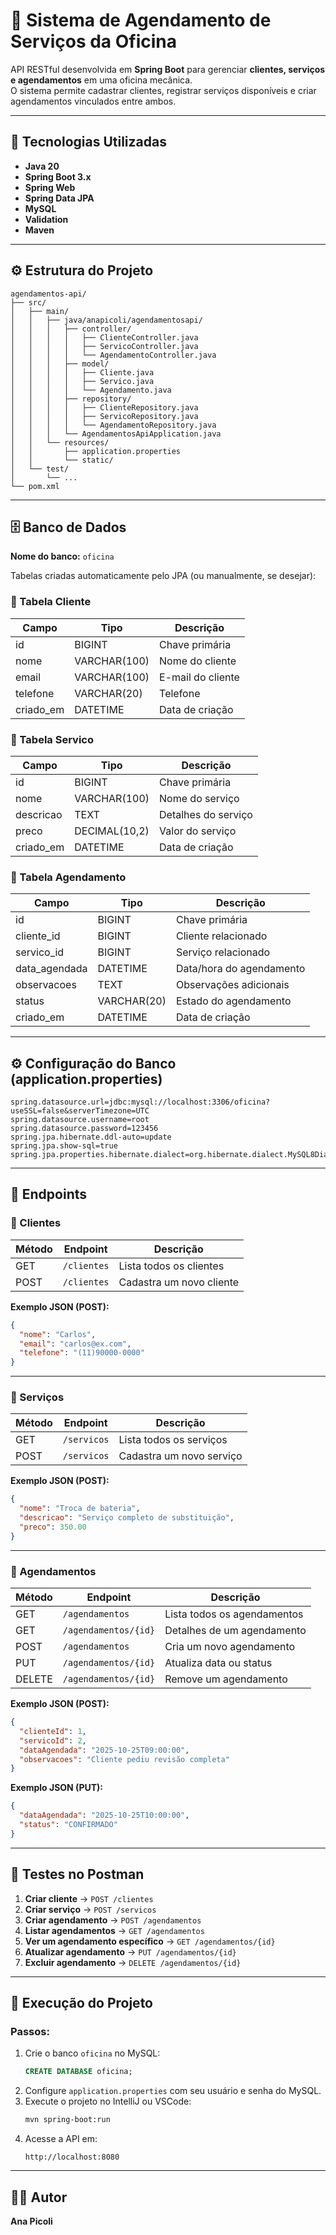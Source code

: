 # 🚗 Sistema de Agendamento de Serviços da Oficina

API RESTful desenvolvida em **Spring Boot** para gerenciar **clientes, serviços e agendamentos** em uma oficina mecânica.  
O sistema permite cadastrar clientes, registrar serviços disponíveis e criar agendamentos vinculados entre ambos.

---

## 🧩 Tecnologias Utilizadas
- **Java 20**
- **Spring Boot 3.x**
- **Spring Web**
- **Spring Data JPA**
- **MySQL**
- **Validation**
- **Maven**

---

## ⚙️ Estrutura do Projeto
```
agendamentos-api/
├── src/
│   ├── main/
│   │   ├── java/anapicoli/agendamentosapi/
│   │   │   ├── controller/
│   │   │   │   ├── ClienteController.java
│   │   │   │   ├── ServicoController.java
│   │   │   │   └── AgendamentoController.java
│   │   │   ├── model/
│   │   │   │   ├── Cliente.java
│   │   │   │   ├── Servico.java
│   │   │   │   └── Agendamento.java
│   │   │   ├── repository/
│   │   │   │   ├── ClienteRepository.java
│   │   │   │   ├── ServicoRepository.java
│   │   │   │   └── AgendamentoRepository.java
│   │   │   └── AgendamentosApiApplication.java
│   │   └── resources/
│   │       ├── application.properties
│   │       └── static/
│   └── test/
│       └── ...
└── pom.xml
```

---

## 🗄️ Banco de Dados

**Nome do banco:** `oficina`

Tabelas criadas automaticamente pelo JPA (ou manualmente, se desejar):

### 🧍 Tabela Cliente
| Campo     | Tipo         | Descrição         |
|-----------|--------------|-------------------|
| id        | BIGINT       | Chave primária    |
| nome      | VARCHAR(100) | Nome do cliente   |
| email     | VARCHAR(100) | E-mail do cliente |
| telefone  | VARCHAR(20)  | Telefone          |
| criado_em | DATETIME     | Data de criação   |

### 🔧 Tabela Servico
| Campo     | Tipo          | Descrição           |
|-----------|---------------|---------------------|
| id        | BIGINT        | Chave primária      |
| nome      | VARCHAR(100)  | Nome do serviço     |
| descricao | TEXT          | Detalhes do serviço |
| preco     | DECIMAL(10,2) | Valor do serviço    |
| criado_em | DATETIME      | Data de criação     |

### 📅 Tabela Agendamento
| Campo         | Tipo        | Descrição                |
|---------------|-------------|--------------------------|
| id            | BIGINT      | Chave primária           |
| cliente_id    | BIGINT      | Cliente relacionado      |
| servico_id    | BIGINT      | Serviço relacionado      |
| data_agendada | DATETIME    | Data/hora do agendamento |
| observacoes   | TEXT        | Observações adicionais   |
| status        | VARCHAR(20) | Estado do agendamento    |
| criado_em     | DATETIME    | Data de criação          |

---

## ⚙️ Configuração do Banco (application.properties)

```properties
spring.datasource.url=jdbc:mysql://localhost:3306/oficina?useSSL=false&serverTimezone=UTC
spring.datasource.username=root
spring.datasource.password=123456
spring.jpa.hibernate.ddl-auto=update
spring.jpa.show-sql=true
spring.jpa.properties.hibernate.dialect=org.hibernate.dialect.MySQL8Dialect
```

---

## 🚀 Endpoints

### 👤 Clientes
| Método | Endpoint    | Descrição                |
|--------|-------------|--------------------------|
| GET    | `/clientes` | Lista todos os clientes  |
| POST   | `/clientes` | Cadastra um novo cliente |

**Exemplo JSON (POST):**
```json
{
  "nome": "Carlos",
  "email": "carlos@ex.com",
  "telefone": "(11)90000-0000"
}
```

---

### 🔧 Serviços
| Método | Endpoint    | Descrição                |
|--------|-------------|--------------------------|
| GET    | `/servicos` | Lista todos os serviços  |
| POST   | `/servicos` | Cadastra um novo serviço |

**Exemplo JSON (POST):**
```json
{
  "nome": "Troca de bateria",
  "descricao": "Serviço completo de substituição",
  "preco": 350.00
}
```

---

### 📅 Agendamentos
| Método | Endpoint             | Descrição                   |
|--------|----------------------|-----------------------------|
| GET    | `/agendamentos`      | Lista todos os agendamentos |
| GET    | `/agendamentos/{id}` | Detalhes de um agendamento  |
| POST   | `/agendamentos`      | Cria um novo agendamento    |
| PUT    | `/agendamentos/{id}` | Atualiza data ou status     |
| DELETE | `/agendamentos/{id}` | Remove um agendamento       |

**Exemplo JSON (POST):**
```json
{
  "clienteId": 1,
  "servicoId": 2,
  "dataAgendada": "2025-10-25T09:00:00",
  "observacoes": "Cliente pediu revisão completa"
}
```

**Exemplo JSON (PUT):**
```json
{
  "dataAgendada": "2025-10-25T10:00:00",
  "status": "CONFIRMADO"
}
```

---

## 🧪 Testes no Postman

1. **Criar cliente** → `POST /clientes`  
2. **Criar serviço** → `POST /servicos`  
3. **Criar agendamento** → `POST /agendamentos`  
4. **Listar agendamentos** → `GET /agendamentos`  
5. **Ver um agendamento específico** → `GET /agendamentos/{id}`  
6. **Atualizar agendamento** → `PUT /agendamentos/{id}`  
7. **Excluir agendamento** → `DELETE /agendamentos/{id}`

---

## 🧱 Execução do Projeto

### Passos:
1. Crie o banco `oficina` no MySQL:  
   ```sql
   CREATE DATABASE oficina;
   ```
2. Configure `application.properties` com seu usuário e senha do MySQL.
3. Execute o projeto no IntelliJ ou VSCode:  
   ```bash
   mvn spring-boot:run
   ```
4. Acesse a API em:  
   ```
   http://localhost:8080
   ```

---

## 🧑‍💻 Autor
**Ana Picoli**
